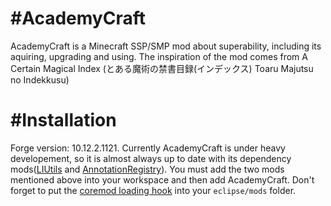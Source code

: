 #AcademyCraft
============

AcademyCraft is a Minecraft SSP/SMP mod about superability, including its aquiring, upgrading and using. The inspiration of the mod comes from A Certain Magical Index (とある魔術の禁書目録(インデックス) Toaru Majutsu no Indekkusu)

#Installation
=====
Forge version: 10.12.2.1121.
Currently AcademyCraft is under heavy developement, so it is almost always up to date with its dependency mods([LIUtils][liu] and [AnnotationRegistry][ar]).
You must add the two mods mentioned above into your workspace and then add AcademyCraft.
Don't forget to put the [coremod loading hook](https://github.com/LambdaInnovation/AcademyCraft/tree/master/jar "loading hook") into your ```eclipse/mods``` folder.

[liu]: https://github.com/LambdaInnovation/LIUtils/tree/acaly
[ar]: https://github.com/LambdaInnovation/AnnotationRegistry
